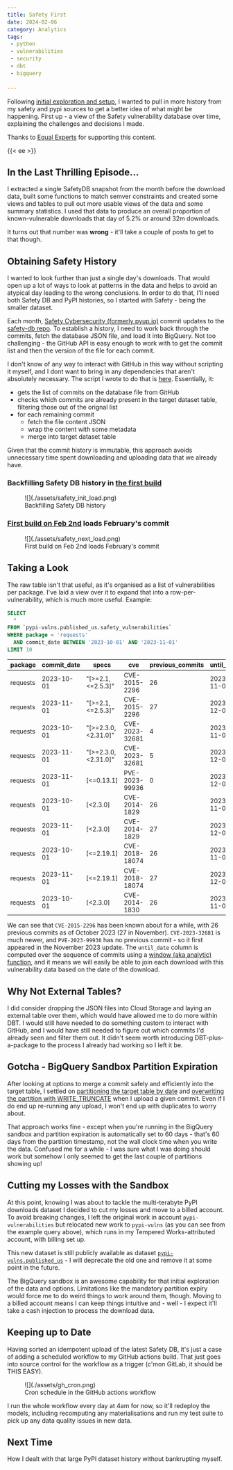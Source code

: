 ```yaml
---
title: Safety First
date: 2024-02-06
category: Analytics
tags:
 - python
 - vulnerabilities
 - security
 - dbt
 - bigquery

---
```


Following [initial exploration and setup](../2024-01-19-pypi-vulnerabilities-setup/index.md), I wanted to pull in more history from my safety and pypi sources to get a better idea of what might be happening. First up - a view of the Safety vulnerability database over time, explaining the challenges and decisions I made.

Thanks to [Equal Experts](https://equalexperts.com) for supporting this content.

{{< ee >}}

<!-- more -->

## In the Last Thrilling Episode...

I extracted a single SafetyDB snapshot from the month before the download data, built some functions to match semver constraints and created some views and tables to pull out more usable views of the data and some summary statistics. I used that data to produce an overall proportion of known-vulnerable downloads that day of 5.2% or around 32m downloads.

It turns out that number was **wrong** - it'll take a couple of posts to get to that though.

## Obtaining Safety History

I wanted to look further than just a single day's downloads. That would open up a lot of ways to look at patterns in the data and helps to avoid an atypical day leading to the wrong conclusions. In order to do that, I'll need both Safety DB and PyPI histories, so I started with Safety - being the smaller dataset.

Each month, [Safety Cybersecurity (formerly pyup.io)](https://github.com/pyupio) commit updates to the [safety-db repo](https://github.com/pyupio/safety-db). To establish a history, I need to work back through the commits, fetch the database JSON file, and load it into BigQuery. Not too challenging - the GitHub API is easy enough to work with to get the commit list and then the version of the file for each commit.

I don't know of any way to interact with GitHub in this way without scripting it myself, and I dont want to bring in any dependencies that aren't absolutely necessary. The script I wrote to do that is [here](https://github.com/brabster/pypi_vulnerabilities/blob/64812282d8c94d32a769723fdb99da3b2a97d861/etl/safety_db/load_missing_partitions.py). Essentially, it:

- gets the list of commits on the database file from GitHub
- checks which commits are already present in the target dataset table, filtering those out of the orignal list
- for each remaining commit
  - fetch the file content JSON
  - wrap the content with some metadata
  - merge into target dataset table

Given that the commit history is immutable, this approach avoids unnecessary time spent downloading and uploading data that we already have.

### Backfilling Safety DB history in [the first build](https://github.com/brabster/pypi_vulnerabilities/actions/runs/7716571519/job/21033677275)

<figure markdown="span">
  ![](./assets/safety_init_load.png)
  <figcaption>Backfilling Safety DB history</figcaption>
</figure>

### [First build on Feb 2nd](https://github.com/brabster/pypi_vulnerabilities/actions/runs/7716571519/job/21033677275) loads February's commit

<figure markdown="span">
  ![](./assets/safety_next_load.png)
  <figcaption>First build on Feb 2nd loads February's commit</figcaption>
</figure>

## Taking a Look

The raw table isn't that useful, as it's organised as a list of vulnerabilities per package. I've laid a view over it to expand that into a row-per-vulnerability, which is much more useful. Example:

```sql
SELECT
  *
FROM `pypi-vulns.published_us.safety_vulnerabilities`
WHERE package = 'requests'
  AND commit_date BETWEEN '2023-10-01' AND '2023-11-01'
LIMIT 10
```

|package|commit_date|specs|cve|previous_commits|until_date|
|-------|-----------|-----|---|----------------|----------|
|requests|2023-10-01|"[>=2.1,<=2.5.3]"|CVE-2015-2296|26|2023-11-01|
|requests|2023-11-01|"[>=2.1,<=2.5.3]"|CVE-2015-2296|27|2023-12-01|
|requests|2023-10-01|"[>=2.3.0,<2.31.0]"|CVE-2023-32681|4|2023-11-01|
|requests|2023-11-01|"[>=2.3.0,<2.31.0]"|CVE-2023-32681|5|2023-12-01|
|requests|2023-11-01|[<=0.13.1]|PVE-2023-99936|0|2023-12-01|
|requests|2023-10-01|[<2.3.0]|CVE-2014-1829|26|2023-11-01|
|requests|2023-11-01|[<2.3.0]|CVE-2014-1829|27|2023-12-01|
|requests|2023-10-01|[<=2.19.1]|CVE-2018-18074|26|2023-11-01|
|requests|2023-11-01|[<=2.19.1]|CVE-2018-18074|27|2023-12-01|
|requests|2023-10-01|[<2.3.0]|CVE-2014-1830|26|2023-11-01|

We can see that `CVE-2015-2296` has been known about for a while, with 26 previous commits as of October 2023 (27 in November). `CVE-2023-32681` is much newer, and `PVE-2023-99936` has no previous commit - so it first appeared in the November 2023 update. The `until_date` column is computed over the sequence of commits using a [window (aka analytic) function](https://cloud.google.com/bigquery/docs/reference/standard-sql/window-function-calls), and it means we will easily be able to join each download with this vulnerability data based on the date of the download.

## Why Not External Tables?

I did consider dropping the JSON files into Cloud Storage and laying an external table over them, which would have allowed me to do more within DBT. I would still have needed to do something custom to interact with GitHub, and I would have still needed to figure out which commits I'd already seen and filter them out. It didn't seem worth introducing DBT-plus-a-package to the process I already had working so I left it be.

## Gotcha - BigQuery Sandbox Partition Expiration

After looking at options to merge a commit safely and efficiently into the target table, I settled on [partitioning the target table by date](https://github.com/brabster/pypi_vulnerabilities/blob/64812282d8c94d32a769723fdb99da3b2a97d861/etl/safety_db/bigquery.py#L3) and [overwriting the partition with WRITE_TRUNCATE](https://github.com/brabster/pypi_vulnerabilities/blob/64812282d8c94d32a769723fdb99da3b2a97d861/etl/safety_db/bigquery.py#L45) when I upload a given commit. Even if I do end up re-running any upload, I won't end up with duplicates to worry about.

That approach works fine - except when you're running in the BigQuery sandbox and partition expiration is automatically set to 60 days - that's 60 days from the partition timestamp, not the wall clock time when you write the data. Confused me for a while - I was sure what I was doing should work but somehow I only seemed to get the last couple of partitions showing up!

## Cutting my Losses with the Sandbox

At this point, knowing I was about to tackle the multi-terabyte PyPI downloads dataset I decided to cut my losses and move to a billed account. To avoid breaking changes, I left the original work in account `pypi-vulnerabilities` but relocated new work to `pypi-vulns` (as you can see from the example query above), which runs in my Tempered Works-attributed account, with billing set up.

This new dataset is still publicly available as dataset [`pypi-vulns.published_us`](ttps://console.cloud.google.com/bigquery?p=pypi-vulns&d=published_us&page=dataset) - I will deprecate the old one and remove it at some point in the future.

The BigQuery sandbox is an awesome capability for that initial exploration of the data and options. Limitations like the mandatory partition expiry would force me to do weird things to work around them, though. Moving to a billed account means I can keep things intuitive and - well - I expect it'll take a cash injection to process the download data.

## Keeping up to Date

Having sorted an idempotent upload of the latest Safety DB, it's just a case of adding a scheduled workflow to my GitHub actions build.
That just goes into source control for the workflow as a trigger (c'mon GitLab, it should be THIS EASY).

<figure markdown="span">
  ![](./assets/gh_cron.png)
  <figcaption>Cron schedule in the GitHub actions workflow</figcaption>
</figure>

I run the whole workflow every day at 4am for now, so it'll redeploy the models, including recomputing any materialisations and run my test suite to pick up any data quality issues in new data.

## Next Time

How I dealt with that large PyPI dataset history without bankrupting myself.
